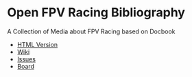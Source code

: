 # Open FPV Racing Bibliography

A Collection of Media about FPV Racing based on Docbook

* [HTML Version](./Open-FPV-Racing-Bibliography.html)
* [Wiki](./wiki/Open-FPV-Racing-Bibliography)
* [Issues](./issues)
* [Board](./projects/1)
